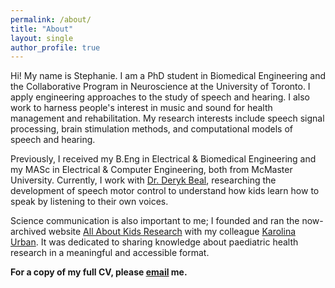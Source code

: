 ```yaml
---
permalink: /about/
title: "About"
layout: single
author_profile: true
---
```


Hi! My name is Stephanie. I am a PhD student in Biomedical Engineering and the Collaborative Program in Neuroscience at the University of Toronto. I apply engineering approaches to the study of speech and hearing. I also work to harness people's interest in music and sound for health management and rehabilitation. My research interests include speech signal processing, brain stimulation methods, and computational models of speech and hearing.

Previously, I received my B.Eng in Electrical & Biomedical Engineering and my MASc in Electrical & Computer Engineering, both from McMaster University. Currently, I work with [Dr. Deryk Beal](https://research.hollandbloorview.ca/scientists/dbeal), researching the development of speech motor control to understand how kids learn how to speak by listening to their own voices.

Science communication is also important to me; I founded and ran the now-archived website [All About Kids Research](http://stephaniecheung.ca/allaboutkidsresearch/) with my colleague [Karolina Urban](https://www.researchgate.net/profile/Karolina_Urban). It was dedicated to sharing knowledge about paediatric health research in a meaningful and accessible format.

**For a copy of my full CV, please <a href="mailto:hello@stephaniecheung.ca"><i class="fa fa-fw fa-envelope-square" aria-hidden="true"></i>email</a> me.**
